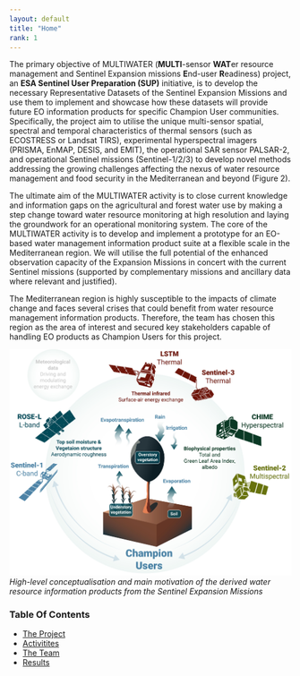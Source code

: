 ```yaml
---
layout: default
title: "Home"
rank: 1
---
```


The primary objective of MULTIWATER (**MULTI**-sensor **WAT**er resource management and Sentinel Expansion missions **E**nd-user **R**eadiness) project, an **ESA Sentinel User Preparation (SUP)** initiative, is to develop the necessary Representative Datasets of the Sentinel Expansion Missions and use them to implement and showcase how these datasets will provide future EO information products for specific Champion User communities. Specifically, the project aim to utilise the unique multi-sensor spatial, spectral and temporal characteristics of thermal sensors (such as ECOSTRESS or Landsat TIRS), experimental hyperspectral imagers (PRISMA, EnMAP, DESIS, and EMIT), the operational SAR sensor PALSAR-2, and operational Sentinel missions (Sentinel-1/2/3) to develop novel methods addressing the growing challenges affecting the nexus of water resource management and food security in the Mediterranean and beyond (Figure 2).

The ultimate aim of the MULTIWATER activity is to close current knowledge and information gaps on the agricultural and forest water use by making a step change toward water resource monitoring at high resolution and laying the groundwork for an operational monitoring system. The core of the MULTIWATER activity is to develop and implement a prototype for an EO-based water management information product suite at a flexible scale in the Mediterranean region. We will utilise the full potential of the enhanced observation capacity of the Expansion Missions in concert with the current Sentinel missions (supported by complementary missions and ancillary data where relevant and justified).

The Mediterranean region is highly susceptible to the impacts of climate change and faces several crises that could benefit from water resource management information products. Therefore, the team has chosen this region as the area of interest and secured key stakeholders capable of handling EO products as Champion Users for this project.

![MULTIWATER high-level overview](images/1_MULTIWATER_highlevel.jpg "MULTIWATER high-level overview")
*High-level conceptualisation and main motivation of the derived water resource information products from the Sentinel Expansion Missions*

### Table Of Contents
- [The Project](project.html)
- [Activitites](activities.html)
- [The Team](team.html)
- [Results](results.html)
